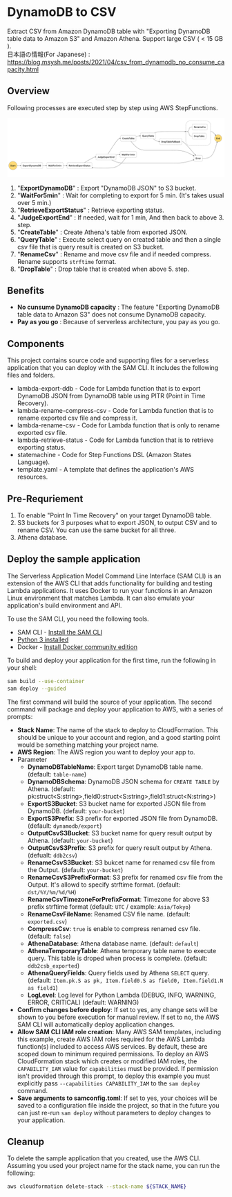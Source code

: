 # DynamoDB to CSV

Extract CSV from Amazon DynamoDB table with "Exporting DynamoDB table data to Amazon S3" and Amazon Athena.
Support large CSV ( < 15 GB ).  
日本語の情報(For Japanese) : https://blog.msysh.me/posts/2021/04/csv_from_dynamodb_no_consume_capacity.html
## Overview

Following processes are executed step by step using AWS StepFunctions.

![Step Functions](doc/stepfunctions.png "Step Functions")

1. "**ExportDynamoDB**" : Export "DynamoDB JSON" to S3 bucket.
2. "**WaitFor5min**" : Wait for completing to export for 5 min. (It's takes usual over 5 min.)
3. "**RetrieveExportStatus**" : Retrieve exporting status.
4. "**JudgeExportEnd**" : If needed, wait for 1 min, And then back to above 3. step.
5. "**CreateTable**" : Create Athena's table from exported JSON.
6. "**QueryTable**" : Execute select query on created table and then a single csv file that is query result is created on S3 bucket.
7. "**RenameCsv**" : Rename and move csv file and if needed compress. Rename supports `strftime` format.
8. "**DropTable**" : Drop table that is created when above 5. step.

## Benefits

* **No cunsume DynamoDB capacity** : The feature "Exporting DynamoDB table data to Amazon S3" does not consume DynamoDB capacity.
* **Pay as you go** : Because of serverless architecture, you pay as you go.

## Components

This project contains source code and supporting files for a serverless application that you can deploy with the SAM CLI. It includes the following files and folders.

- lambda-export-ddb - Code for Lambda function that is to export DynamoDB JSON from DynamoDB table using PITR (Point in Time Recovery).
- lambda-rename-compress-csv - Code for Lambda function that is to rename exported csv file and compress it.
- lambda-rename-csv - Code for Lambda function that is only to rename exported csv file.
- lambda-retrieve-status - Code for Lambda function that is to retrieve exporting status.
- statemachine - Code for Step Functions DSL (Amazon States Language).
- template.yaml - A template that defines the application's AWS resources.

## Pre-Requriement

1. To enable "Point In Time Recovery" on your target DynamoDB table.
2. S3 buckets for 3 purposes what to export JSON, to output CSV and to rename CSV. You can use the same bucket for all three.
3. Athena database.

## Deploy the sample application

The Serverless Application Model Command Line Interface (SAM CLI) is an extension of the AWS CLI that adds functionality for building and testing Lambda applications. It uses Docker to run your functions in an Amazon Linux environment that matches Lambda. It can also emulate your application's build environment and API.

To use the SAM CLI, you need the following tools.

* SAM CLI - [Install the SAM CLI](https://docs.aws.amazon.com/serverless-application-model/latest/developerguide/serverless-sam-cli-install.html)
* [Python 3 installed](https://www.python.org/downloads/)
* Docker - [Install Docker community edition](https://hub.docker.com/search/?type=edition&offering=community)

To build and deploy your application for the first time, run the following in your shell:

```bash
sam build --use-container
sam deploy --guided
```

The first command will build the source of your application. The second command will package and deploy your application to AWS, with a series of prompts:

* **Stack Name**: The name of the stack to deploy to CloudFormation. This should be unique to your account and region, and a good starting point would be something matching your project name.
* **AWS Region**: The AWS region you want to deploy your app to.
* Parameter
  * **DynamoDBTableName**: Export target DynamoDB table name. (default: `table-name`)
  * **DynamoDBSchema**: DynamoDB JSON schema for `CREATE TABLE` by Athena. (default: pk:struct<S:string>,field0:struct<S:string>,field1:struct<N:string>)
  * **ExportS3Bucket**: S3 bucket name for exported JSON file from DynamoDB. (default: `your-bucket`)
  * **ExportS3Prefix**: S3 prefix for exported JSON file from DynamoDB. (default: `dynamodb/export`)
  * **OutputCsvS3Bucket**: S3 bucket name for query result output by Athena. (default: `your-bucket`)
  * **OutputCsvS3Prefix**: S3 prefix for query result output by Athena. (defualt: `ddb2csv`)
  * **RenameCsvS3Bucket**: S3 bukcet name for renamed csv file from the Output. (default: `your-bucket`)
  * **RenameCsvS3PrefixFormat**: S3 prefix for renamed csv file from the Output. It's allowd to specify strftime format. (default: `dst/%Y/%m/%d/%H`)
  * **RenameCsvTimezoneForPrefixFormat**: Timezone for above S3 prefix strftime format (default: `UTC` / example: `Asia/Tokyo`)
  * **RenameCsvFileName**: Renamed CSV file name. (default: `exported.csv`)
  * **CompressCsv**: `true` is enable to compress renamed csv file. (default: `false`)
  * **AthenaDatabase**: Athena database name. (default: `default`)
  * **AthenaTemporaryTable**: Athena temporary table name to execute query. This table is droped when process is complete. (default: `ddb2csb_exported`)
  * **AthenaQueryFields**: Query fields used by Athena `SELECT` query. (default: `Item.pk.S as pk, Item.field0.S as field0, Item.field1.N as field1`)
  * **LogLevel**: Log level for Python Lambda (DEBUG, INFO, WARNING, ERROR, CRITICAL) (default: WARNING)
* **Confirm changes before deploy**: If set to yes, any change sets will be shown to you before execution for manual review. If set to no, the AWS SAM CLI will automatically deploy application changes.
* **Allow SAM CLI IAM role creation**: Many AWS SAM templates, including this example, create AWS IAM roles required for the AWS Lambda function(s) included to access AWS services. By default, these are scoped down to minimum required permissions. To deploy an AWS CloudFormation stack which creates or modified IAM roles, the `CAPABILITY_IAM` value for `capabilities` must be provided. If permission isn't provided through this prompt, to deploy this example you must explicitly pass `--capabilities CAPABILITY_IAM` to the `sam deploy` command.
* **Save arguments to samconfig.toml**: If set to yes, your choices will be saved to a configuration file inside the project, so that in the future you can just re-run `sam deploy` without parameters to deploy changes to your application.

## Cleanup

To delete the sample application that you created, use the AWS CLI. Assuming you used your project name for the stack name, you can run the following:

```bash
aws cloudformation delete-stack --stack-name ${STACK_NAME}
```
